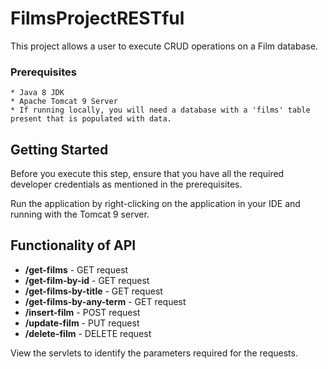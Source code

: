 # FilmsProjectRESTful

This project allows a user to execute CRUD operations on a Film database.

### Prerequisites

```
* Java 8 JDK
* Apache Tomcat 9 Server
* If running locally, you will need a database with a 'films' table present that is populated with data.
```

## Getting Started

Before you execute this step, ensure that you have all the required developer credentials as mentioned in the prerequisites.

Run the application by right-clicking on the application in your IDE and running with the Tomcat 9 server. 

## Functionality of API

* **/get-films** - GET request
* **/get-film-by-id** - GET request
* **/get-films-by-title** - GET request
* **/get-films-by-any-term** - GET request
* **/insert-film** - POST request
* **/update-film** - PUT request
* **/delete-film** - DELETE request

View the servlets to identify the parameters required for the requests.